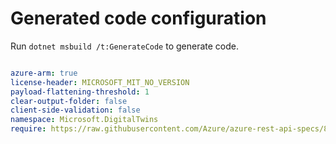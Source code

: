 # Generated code configuration

Run `dotnet msbuild /t:GenerateCode` to generate code.

``` yaml

azure-arm: true
license-header: MICROSOFT_MIT_NO_VERSION
payload-flattening-threshold: 1
clear-output-folder: false
client-side-validation: false
namespace: Microsoft.DigitalTwins
require: https://raw.githubusercontent.com/Azure/azure-rest-api-specs/8ba18e990a5c1a98d505018329d53272ce43f334/specification/digitaltwins/resource-manager/readme.md

```
